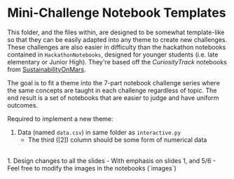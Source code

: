 # Mini-Challenge Notebook Templates

This folder, and the files within, are designed to be somewhat template-like so that they can be easily adapted into any theme to create new challenges. These challenges are also easier in difficulty than the hackathon notebooks contained in `HackathonNotebooks`, designed for younger students (i.e. late elementary or Junior High). They're based off the *CuriosityTrack* notebooks from [SustainabilityOnMars](https://github.com/callysto/hackathon/tree/master/SustainabilityOnMars/CuriosityTrack).

The goal is to fit a theme into the 7-part notebook challenge series where the same concepts are taught in each challenge regardless of topic. The end result is a set of notebooks that are easier to judge and have uniform outcomes.

Required to implement a new theme:

1. Data (named `data.csv`) in same folder as `interactive.py`
    - The third ([2]) column should be some form of numerical data 
<br>
1. Design changes to all the slides
    - With emphasis on slides 1, and 5/6
    - Feel free to modify the images in the notebooks (`images`)